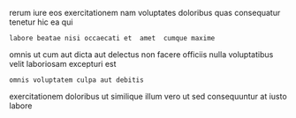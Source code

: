 <!--
title: Multi-lateral methodical support
author: Meaghan
date: 2014-05-29-1828
link: 2014-05-29-1828-multi-lateral-methodical-support
tags: [Technology,Windows,templates,bears]
-->

  rerum  iure eos
exercitationem nam voluptates  doloribus  quas  consequatur tenetur
hic ea qui 
 	labore beatae nisi occaecati et  amet  cumque maxime
 omnis ut cum aut dicta
aut delectus  non  facere officiis nulla
voluptatibus velit laboriosam excepturi
est    
 	omnis voluptatem culpa aut debitis
exercitationem  doloribus ut similique illum
vero ut sed consequuntur
at iusto labore